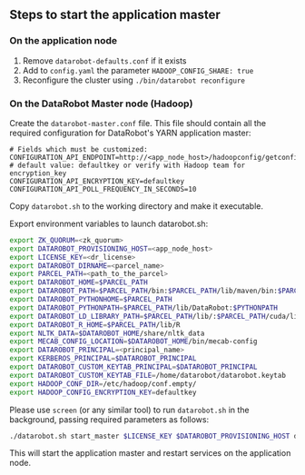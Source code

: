 ## Steps to start the application master

### On the application node
1. Remove `datarobot-defaults.conf` if it exists
2. Add to `config.yaml` the parameter `HADOOP_CONFIG_SHARE: true`
3. Reconfigure the cluster using `./bin/datarobot reconfigure`

### On the DataRobot Master node (Hadoop)

Create the `datarobot-master.conf` file.
This file should contain all the required configuration for DataRobot's YARN application
master:

```properties
# Fields which must be customized:
CONFIGURATION_API_ENDPOINT=http://<app_node_host>/hadoopconfig/getconfig
# default value: defaultkey or verify with Hadoop team for encryption_key
CONFIGURATION_API_ENCRYPTION_KEY=defaultkey
CONFIGURATION_API_POLL_FREQUENCY_IN_SECONDS=10
```

Copy `datarobot.sh` to the working directory and make it executable.

Export environment variables to launch datarobot.sh:
```bash
export ZK_QUORUM=<zk_quorum>
export DATAROBOT_PROVISIONING_HOST=<app_node_host>
export LICENSE_KEY=<dr_license>
export DATAROBOT_DIRNAME=<parcel_name>
export PARCEL_PATH=<path_to_the_parcel>
export DATAROBOT_HOME=$PARCEL_PATH
export DATAROBOT_PATH=$PARCEL_PATH/bin:$PARCEL_PATH/lib/maven/bin:$PARCEL_PATH/cuda/bin:$PATH
export DATAROBOT_PYTHONHOME=$PARCEL_PATH
export DATAROBOT_PYTHONPATH=$PARCEL_PATH/lib/DataRobot:$PYTHONPATH
export DATAROBOT_LD_LIBRARY_PATH=$PARCEL_PATH/lib/:$PARCEL_PATH/cuda/lib64:$PARCEL_PATH/cuda/extras/CUPTI/lib64:$LD_LIBRARY_PATH
export DATAROBOT_R_HOME=$PARCEL_PATH/lib/R
export NLTK_DATA=$DATAROBOT_HOME/share/nltk_data
export MECAB_CONFIG_LOCATION=$DATAROBOT_HOME/bin/mecab-config
export DATAROBOT_PRINCIPAL=<principal_name>
export KERBEROS_PRINCIPAL=$DATAROBOT_PRINCIPAL
export DATAROBOT_CUSTOM_KEYTAB_PRINCIPAL=$DATAROBOT_PRINCIPAL
export DATAROBOT_CUSTOM_KEYTAB_FILE=/home/datarobot/datarobot.keytab
export HADOOP_CONF_DIR=/etc/hadoop/conf.empty/
export HADOOP_CONFIG_ENCRYPTION_KEY=defaultkey
```

Please use `screen` (or any similar tool) to run `datarobot.sh` in the background,
passing required parameters as follows:
```bash
./datarobot.sh start_master $LICENSE_KEY $DATAROBOT_PROVISIONING_HOST datarobot
```

This will start the application master and restart services on the
application node.
